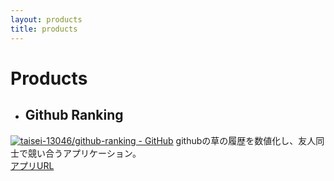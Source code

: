```yaml
---
layout: products
title: products
---
```


#  Products

- ## Github Ranking
[![taisei-13046/github-ranking - GitHub](https://gh-card.dev/repos/taisei-13046/github-ranking.svg)](https://github.com/taisei-13046/github-ranking)
githubの草の履歴を数値化し、友人同士で競い合うアプリケーション。  
[アプリURL](https://github-rankiing.firebaseapp.com/)  
